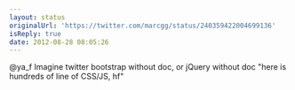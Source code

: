 ```yaml
---
layout: status
originalUrl: 'https://twitter.com/marcgg/status/240359422004699136'
isReply: true
date: 2012-08-28 08:05:26
---
```


@ya_f Imagine twitter bootstrap without doc, or jQuery without doc "here is hundreds of line of CSS/JS, hf"
